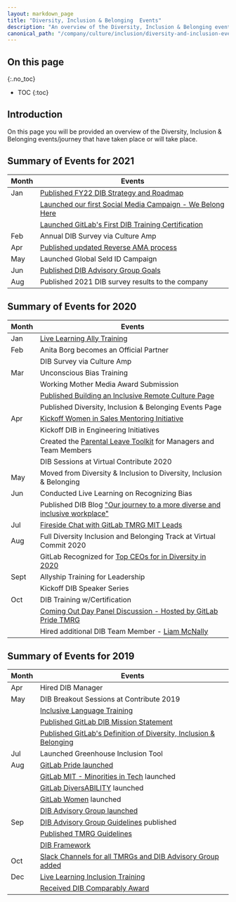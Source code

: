 ```yaml
---
layout: markdown_page
title: "Diversity, Inclusion & Belonging  Events"
description: "An overview of the Diversity, Inclusion & Belonging events/journey that have taken place or will take place."
canonical_path: "/company/culture/inclusion/diversity-and-inclusion-events/"
---
```


## On this page
{:.no_toc}

- TOC
{:toc}

##  Introduction

On this page you will be provided an overview of the Diversity, Inclusion & Belonging  events/journey that have taken place or will take place.


##  Summary of Events for 2021

| Month    | Events                                                          | 
|----------|-----------------------------------------------------------------|
| Jan | [Published FY22 DIB Strategy and Roadmap](https://docs.google.com/presentation/d/1F4_5d8DBfn_SN39IQnCmEAoBbnWN1KU1Bu_Pji21KC8/edit?usp=sharing)|
|     | [Launched our first Social Media Campaign - We Belong Here](https://www.instagram.com/gitlab/)                                    | 
|     | [Launched GitLab's First DIB Training Certification](https://about.gitlab.com/company/culture/inclusion/dib-training/)
| Feb | Annual DIB Survey via Culture Amp                         |
| Apr | [Published updated Reverse AMA process](https://about.gitlab.com/handbook/communication/ask-me-anything/#process-for-initiating-a-reverse-ama)
| May | Launched Global Seld ID Campaign
| Jun | [Published DIB Advisory Group Goals](https://about.gitlab.com/company/culture/inclusion/influencer-group-guide/) |
| Aug | Published 2021 DIB survey results to the company |


##  Summary of Events for 2020

| Month    | Events                                                          | 
|----------|-----------------------------------------------------------------|
| Jan | [Live Learning Ally Training](https://www.youtube.com/watch?v=wwZeFjDc4zE&feature=youtu.be)                                     | 
| Feb | Anita Borg becomes an Official Partner                          | 
|          | DIB Survey via Culture Amp                                      |
| Mar | Unconscious Bias Training                                       | 
|          | Working Mother Media Award Submission                           | 
|     | [Published Building an Inclusive Remote Culture Page](https://about.gitlab.com/company/culture/inclusion/building-diversity-and-inclusion/)           |                     
|     | Published Diversity, Inclusion & Belonging  Events Page                     |
| Apr      | [Kickoff Women in Sales Mentoring Initiative](https://about.gitlab.com/handbook/people-group/women-in-sales-mentorship-pilot-program/#women-in-sales-mentorship-program-pilot)                              |
|          | Kickoff DIB in Engineering Initiatives                          | 
|          | Created the [Parental Leave Toolkit](https://about.gitlab.com/handbook/total-rewards/benefits/parental-leave-toolkit/) for Managers and Team Members|
|          | DIB Sessions at Virtual Contribute 2020                         |
| May      | Moved from Diversity & Inclusion to Diversity, Inclusion & Belonging  |
| Jun      | Conducted Live Learning on Recognizing Bias                     | 
|          | Published DIB Blog ["Our journey to a more diverse and inclusive workplace"](https://about.gitlab.com/blog/2020/06/16/our-journey-to-a-diverse-and-inclusive-workplace/?utm_medium=social&utm_source=linkedin&utm_campaign=blog) |
| Jul      | [Fireside Chat with GitLab TMRG MIT Leads](https://www.youtube.com/watch?v=YUHevXdCWeY&feature=youtu.be)                        |
| Aug      | Full Diversity Inclusion and Belonging Track at Virtual Commit 2020 |
|          | GitLab Recognized for [Top CEOs for in Diversity in 2020](https://www.usatoday.com/story/money/2020/07/20/job-hunting-heads-microsoft-google-ranked-best-ceos-diversity/5449921002/) |
| Sept     | Allyship Training for Leadership                                |
|          | Kickoff DIB Speaker Series                                      |
| Oct      | DIB Training w/Certification                                    |
|          | [Coming Out Day Panel Discussion - Hosted by GitLab Pride TMRG](https://www.youtube.com/watch?v=OUKWs6hkMQY&feature=youtu.be)   | 
|          | Hired additional DIB Team Member - [Liam McNally](https://about.gitlab.com/company/team/#lmcnally1)                             |


##  Summary of Events for 2019

| Month    | Events                                                         |
|----------|----------------------------------------------------------------|
| Apr | Hired DIB Manager                                              |
| May | DIB Breakout Sessions at Contribute 2019                       | 
|          | [Inclusive Language Training](https://docs.google.com/presentation/d/186RK9QqOYxF8BmVS15AOKvwFpt4WglKKDR7cUCeDGkE/edit?usp=sharing)                                  |
|          | [Published GitLab DIB Mission Statement](/company/culture/inclusion/#diversity-inclusion--belonging-mission-at-gitlab)
|          | [Published GitLab's Definition of Diversity, Inclusion & Belonging ](/company/culture/inclusion/#gitlabs-definition-of-diversity-inclusion--belonging)
| Jul | Launched Greenhouse Inclusion Tool
| Aug | [GitLab Pride launched](https://about.gitlab.com/company/culture/inclusion/tmrg-gitlab-pride/)                               | 
|          | [GitLab MIT - Minorities in Tech](https://about.gitlab.com/company/culture/inclusion/erg-minorities-in-tech/) launched                       | 
|          | [GitLab DiversABILITY](https://about.gitlab.com/company/culture/inclusion/erg-gitlab-diversability/) launched                                  | 
|          | [GitLab Women](https://about.gitlab.com/company/culture/inclusion/tmrg-gitlab-women/) launched                                         | 
|          | [DIB Advisory Group launched](https://about.gitlab.com/company/culture/inclusion/advisory-group-members/)                                    | 
| Sep | [DIB Advisory Group Guidelines](https://about.gitlab.com/company/culture/inclusion/influencer-group-guide/) published
|          | [Published TMRG Guidelines](https://about.gitlab.com/company/culture/inclusion/erg-guide/)                                       |
|          | [DIB Framework](https://docs.google.com/presentation/d/1OMgmYc52J02PWacw72ZM_c-R6FYni-BibAhfV514KcQ/edit?usp=sharing)                                                  |
| Oct | [Slack Channels for all TMRGs and DIB Advisory Group added](https://about.gitlab.com/company/culture/inclusion/#ergs---employee-resource-groups)       |
| Dec | [Live Learning Inclusion Training](https://www.youtube.com/watch?v=gsQ2OsmgqVM&feature=youtu.be)                              |
|          | [Received DIB Comparably Award](https://about.gitlab.com/blog/2020/01/29/comparably-awards-gitlab-top-culture-diversity-awards/?utm_medium=social&utm_source=linkedin&utm_campaign=blog) |
